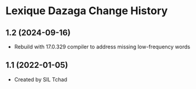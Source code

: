 Lexique Dazaga Change History
====================

1.2 (2024-09-16)
----------------
* Rebuild with 17.0.329 compiler to address missing low-frequency words

1.1 (2022-01-05)
----------------
* Created by SIL Tchad
